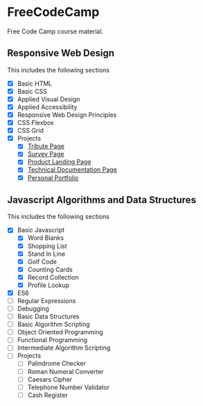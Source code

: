 # FreeCodeCamp

Free Code Camp course material.

## Responsive Web Design

This includes the following sections

* [x] Basic HTML
* [x] Basic CSS
* [x] Applied Visual Design
* [x] Applied Accessibility
* [x] Responsive Web Design Principles 
* [x] CSS Flexbox
* [x] CSS Grid
* [x] Projects
  * [x] [Tribute Page](https://jamespaganlodge.github.io/FreeCodeCamp/docs/FrontEndProjects/Tribute/index.html "Tribute Page")
  * [x] [Survey Page](https://jamespaganlodge.github.io/FreeCodeCamp/docs/FrontEndProjects/Survey/index.html "Survey Page")
  * [x] [Product Landing Page](https://jamespaganlodge.github.io/FreeCodeCamp/docs/FrontEndProjects/ProductLanding/index.html "Product Landing Page")
  * [x] [Technical Documentation Page](https://jamespaganlodge.github.io/FreeCodeCamp/docs/FrontEndProjects/TechnicalDocumentation/index.html "Technical Documentation Page")
  * [x] [Personal Portfolio](https://jamespaganlodge.github.io/FreeCodeCamp/docs/FrontEndProjects/PersonalPortfolio/index.html "Personal Portfolio")

## Javascript Algorithms and Data Structures

This includes the following sections

* [x] Basic Javascript
  * [x] Word Blanks
  * [x] Shopping List
  * [x] Stand In Line
  * [x] Golf Code
  * [x] Counting Cards
  * [x] Record Collection
  * [x] Profile Lookup
* [x] ES6
* [ ] Regular Expressions
* [ ] Debugging
* [ ] Basic Data Structures
* [ ] Basic Algorithm Scripting
* [ ] Object Oriented Programming
* [ ] Functional Programming
* [ ] Intermediate Algorithm Scripting
* [ ] Projects
  * [ ] Palindrome Checker
  * [ ] Roman Numeral Converter
  * [ ] Caesars Cipher
  * [ ] Telephone Number Validator
  * [ ] Cash Register
